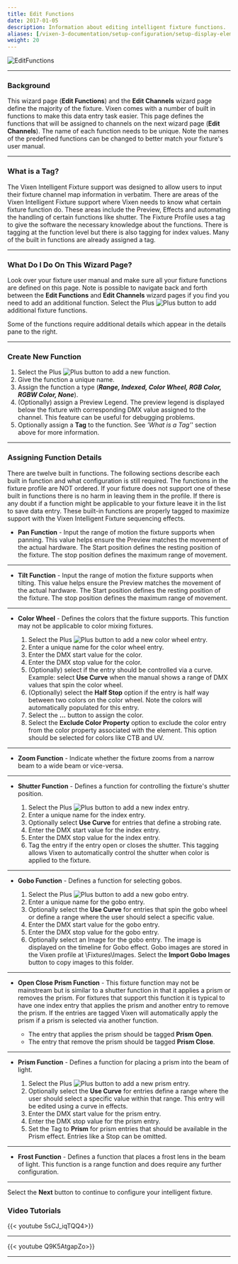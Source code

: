 ```yaml
---
title: Edit Functions
date: 2017-01-05
description: Information about editing intelligent fixture functions.
aliases: [/vixen-3-documentation/setup-configuration/setup-display-elements/intelligent-fixture-wizard/edit-functions/]
weight: 20 
---
```


![EditFunctions](/images/docs/usage/display-setup/display-elements/intelligent-fixture-wizard/EditFunctions.png)

---

### Background

This wizard page (**Edit Functions**) and the **Edit Channels** wizard page define the majority of the fixture.
Vixen comes with a number of built in functions to make this data entry task easier.
This page defines the functions that will be assigned to channels on the next wizard page (**Edit Channels**).
The name of each function needs to be unique.
Note the names of the predefined functions can be changed to better match your fixture's user manual.

---

### What is a Tag?

The Vixen Intelligent Fixture support was designed to allow users to input their fixture channel map information in verbatim.
There are areas of the Vixen Intelligent Fixture support where Vixen needs to know what certain fixture function do.
These areas include the Preview, Effects and automating the handling of certain functions like shutter.
The Fixture Profile uses a tag to give the software the necessary knowledge about the functions.
There is tagging at the function level but there is also tagging for index values.
Many of the built in functions are already assigned a tag.

---

### What Do I Do On This Wizard Page?

Look over your fixture user manual and make sure all your fixture functions are defined on this page.
Note is possible to navigate back and forth between the **Edit Functions** and **Edit Channels** wizard pages if you find you need to add an additional function.
Select the Plus ![Plus](/images/docs/usage/display-setup/display-elements/intelligent-fixture-wizard/Plus.png) button to add additional fixture functions.

Some of the functions require additional details which appear in the details pane to the right.

---

### Create New Function

  1. Select the Plus ![Plus](/images/docs/usage/display-setup/display-elements/intelligent-fixture-wizard/Plus.png) button to add a new function.
  2. Give the function a unique name.
  3. Assign the function a type (_**Range, Indexed, Color Wheel, RGB Color, RGBW Color, None**_).
  4. (Optionally) assign a Preview Legend.
     The preview legend is displayed below the fixture with corresponding DMX value assigned to the channel.
     This feature can be useful for debugging problems.
  5. Optionally assign a **Tag** to the function.
     See _'What is a Tag'_' section above for more information.

---

### Assigning Function Details

There are twelve built in functions.
The following sections describe each built in function and what configuration is still required.
The functions in the fixture profile are NOT ordered.  If your fixture does not support one of these
built in functions there is no harm in leaving them in the profile.  If there is any doubt if a function might 
be applicable to your fixture leave it in the list to save data entry.  These built-in functions are properly tagged
to maximize support with the Vixen Intelligent Fixture sequencing effects.

* **Pan Function** - Input the range of motion the fixture supports when panning.
                     This value helps ensure the Preview matches the movement of the actual hardware.
                     The Start position defines the resting position of the fixture.
                     The stop position defines the maximum range of movement.

---

* **Tilt Function** - Input the range of motion the fixture supports when tilting.
                      This value helps ensure the Preview matches the movement of the actual hardware.
                      The Start position defines the resting position of the fixture.
                      The stop position defines the maximum range of movement.

---

* **Color Wheel** - Defines the colors that the fixture supports.
                    This function may not be applicable to color mixing fixtures.

  1. Select the Plus ![Plus](/images/docs/usage/display-setup/display-elements/intelligent-fixture-wizard/Plus.png) button to add a new color wheel entry.
  2. Enter a unique name for the color wheel entry.
  3. Enter the DMX start value for the color.
  4. Enter the DMX stop value for the color.
  5. (Optionally) select if the entry should be controlled via a curve.
     Example: select **Use Curve** when the manual shows a range of DMX values that spin the color wheel.
  6. (Optionally) select the **Half Stop** option if the entry is half way between two colors on the color wheel.
     Note the colors will automatically populated for this entry.
  7. Select the **...** button to assign the color.
  8. Select the **Exclude Color Property** option to exclude the color entry from the color property associated with the element.
     This option should be selected for colors like CTB and UV.

---

* **Zoom Function** - Indicate whether the fixture zooms from a narrow beam to a wide beam or vice-versa.

---

* **Shutter Function** - Defines a function for controlling the fixture's shutter position.

  1. Select the Plus ![Plus](/images/docs/usage/display-setup/display-elements/intelligent-fixture-wizard/Plus.png) button to add a new index entry.
  2. Enter a unique name for the index entry.
  3. Optionally select **Use Curve** for entries that define a strobing rate.
  4. Enter the DMX start value for the index entry.
  5. Enter the DMX stop value for the index entry.
  6. Tag the entry if the entry open or closes the shutter.
     This tagging allows Vixen to automatically control the shutter when color is applied to the fixture.

---

* **Gobo Function** - Defines a function for selecting gobos.

  1. Select the Plus ![Plus](/images/docs/usage/display-setup/display-elements/intelligent-fixture-wizard/Plus.png) button to add a new gobo entry.
  2. Enter a unique name for the gobo entry.
  3. Optionally select the **Use Curve** for entries that spin the gobo wheel or define a range where the user should select a specific value.
  4. Enter the DMX start value for the gobo entry.
  5. Enter the DMX stop value for the gobo entry.
  6. Optionally select an Image for the gobo entry.
     The image is displayed on the timeline for Gobo effect.
     Gobo images are stored in the Vixen profile at \Fixtures\Images\.
     Select the **Import Gobo Images** button to copy images to this folder.

---

* **Open Close Prism Function** - This fixture function may not be mainstream but is similar to a shutter function in that it applies a prism or removes the prism.
For fixtures that support this function it is typical to have one index entry that applies the prism and another entry to remove the prism.
If the entries are tagged Vixen will automatically apply the prism if a prism is selected via another function.

  * The entry that applies the prism should be tagged **Prism Open**.
  * The entry that remove the prism should be tagged **Prism Close**.

---

* **Prism Function** - Defines a function for placing a prism into the beam of light.

  1. Select the Plus ![Plus](/images/docs/usage/display-setup/display-elements/intelligent-fixture-wizard/Plus.png) button to add a new prism entry.
  2. Optionally select the **Use Curve** for entries define a range where the user should select a specific value within that range.
     This entry will be edited using a curve in effects.
  3. Enter the DMX start value for the prism entry.
  4. Enter the DMX stop value for the prism entry.
  5. Set the Tag to **Prism** for prism entries that should be available in the Prism effect.
     Entries like a Stop can be omitted.

---

* **Frost Function** - Defines a function that places a frost lens in the beam of light.
                       This function is a range function and does require any further configuration.

---

Select the **Next** button to continue to configure your intelligent fixture.

### Video Tutorials

{{< youtube 5sCJ_iqTQQ4>}}

---

{{< youtube Q9K5AtgapZo>}}

---


